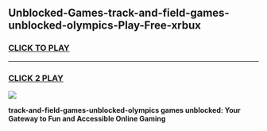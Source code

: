 
## Unblocked-Games-track-and-field-games-unblocked-olympics-Play-Free-xrbux
<h3>
<a href="https://premium76.site?title=track-and-field-games-unblocked-olympics&ref=23A">CLICK TO PLAY</a></h3>
<hr>

<h3>
<a href="https://premium76.site?title=track-and-field-games-unblocked-olympics&ref=23A">CLICK 2 PLAY</a>
  
</h3>

<a href="https://premium76.site?title=track-and-field-games-unblocked-olympics&ref=23A"><img src="https://clearcache.store/games.png"></a>


**track-and-field-games-unblocked-olympics games unblocked: Your Gateway to Fun and Accessible Online Gaming**
